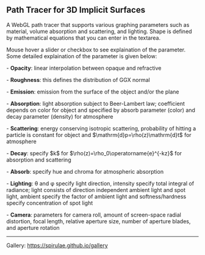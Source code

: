 <h2>Path Tracer for 3D Implicit Surfaces</h2>

<p>A WebGL path tracer that supports various graphing parameters such as material, volume absorption and scattering, and lighting. Shape is defined by mathematical equations that you can enter in the textarea.</p>

<p>Mouse hover a slider or checkbox to see explaination of the parameter. Some detailed explaination of the parameter is given below:</p>

<p>- <b>Opacity</b>: linear interpolation between opaque and refractive</p>

<p>- <b>Roughness</b>: this defines the distribution of GGX normal</p>

<p>- <b>Emission</b>: emission from the surface of the object and/or the plane</p>

<p>- <b>Absorption</b>: light absorption subject to Beer-Lambert law; coefficient depends on color for object and specified by absorb parameter (color) and decay parameter (density) for atmosphere</p>

<p>- <b>Scattering</b>: energy conserving isotropic scattering, probability of hitting a particle is constant for object and $\mathrm{d}p=\rho(z)\mathrm{d}t$ for atmosphere</p>

<p>- <b>Decay</b>: specify $k$ for $\rho(z)=\rho_0\operatorname{e}^{-kz}$ for absorption and scattering</p>

<p>- <b>Absorb</b>: specify hue and chroma for atmospheric absorption</p>

<p>- <b>Lighting</b>: θ and φ specify light direction, intensity specify total integral of radiance; light consists of direction independent ambient light and spot light, ambient specify the factor of ambient light and softness/hardness specify concentration of spot light</p>

<p>- <b>Camera</b>: parameters for camera roll, amount of screen-space radial distortion, focal length, relative aperture size, number of aperture blades, and aperture rotation</p>

<p><hr/></p>

<p>Gallery: <a href="https://spirulae.github.io/gallery">https://spirulae.github.io/gallery</a></p>
